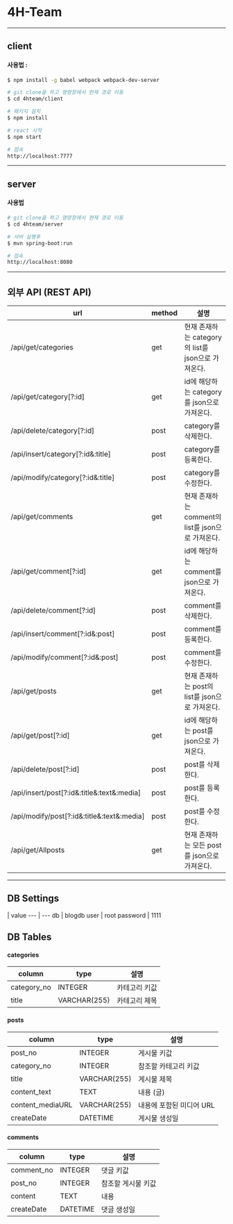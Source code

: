 # 4H-Team
---
## client
#### 사용법 :
```bash
$ npm install -g babel webpack webpack-dev-server

# git clone을 하고 명령창에서 현재 경로 이동
$ cd 4hteam/client

# 패키지 설치
$ npm install

# react 시작
$ npm start

# 접속
http://localhost:7777
```

---
## server
#### 사용법
```bash
# git clone을 하고 명령창에서 현재 경로 이동
$ cd 4hteam/server

# 서버 실행후
$ mvn spring-boot:run

# 접속
http://localhost:8080
```

---
## 외부 API (REST API)
url | method | 설명
----- | ----- | -----
/api/get/categories | get | 현재 존재하는 category의 list를 json으로 가져온다.
/api/get/category[?:id] | get | id에 해당하는 category를 json으로 가져온다.
/api/delete/category[?:id] | post | category를 삭제한다.
/api/insert/category[?:id&:title] | post | category를 등록한다.
/api/modify/category[?:id&:title] | post | category를 수정한다.
/api/get/comments | get | 현재 존재하는 comment의 list를 json으로 가져온다.
/api/get/comment[?:id] | get | id에 해당하는 comment를 json으로 가져온다.
/api/delete/comment[?:id] | post | comment를 삭제한다.
/api/insert/comment[?:id&:post] | post | comment를 등록한다.
/api/modify/comment[?:id&:post] | post | comment를 수정한다.
/api/get/posts | get | 현재 존재하는 post의 list를 json으로 가져온다.
/api/get/post[?:id] | get | id에 해당하는 post를 json으로 가져온다.
/api/delete/post[?:id] | post | post를 삭제한다.
/api/insert/post[?:id&:title&:text&:media] | post | post를 등록한다.
/api/modify/post[?:id&:title&:text&:media] | post | post를 수정한다.
/api/get/Allposts | get | 현재 존재하는 모든 post를 json으로 가져온다.

---
## DB Settings
 | value
--- | ---
db | blogdb
user | root
password | 1111


## DB Tables

#### categories

column | type | 설명
----- | ----- | -----
category_no | INTEGER | 카테고리 키값
title | VARCHAR(255) | 카테고리 제목

#### posts

column | type | 설명
----- | ----- | -----
post_no | INTEGER | 게시물 키값
category_no | INTEGER | 참조할 카테고리 키값
title | VARCHAR(255) | 게시물 제목
content_text | TEXT | 내용 (글)
content_mediaURL | VARCHAR(255) | 내용에 포함된 미디어 URL
createDate | DATETIME | 게시물 생성일

#### comments

column | type | 설명
----- | ----- | -----
comment_no | INTEGER | 댓글 키값
post_no | INTEGER | 참조할 게시물 키값
content | TEXT | 내용
createDate | DATETIME | 댓글 생성일



